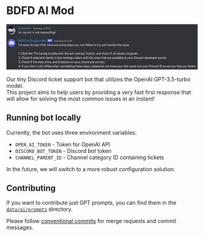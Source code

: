 # BDFD AI Mod

![Screenshot of Discord chat with bot sending a support message](/media/bot_responding.png?raw=true)

Our tiny Discord ticket support bot that utilizes the OpenAI GPT-3.5-turbo model. \
This project aims to help users by providing a very fast first response that will allow for solving the most common issues in an instant!

## Running bot locally

Currently, the bot uses three environment variables:
- `OPEN_AI_TOKEN` - Token for OpenAI API
- `DISCORD_BOT_TOKEN` - Discord bot token
- `CHANNEL_PARENT_ID` - Channel category ID containing tickets

In the future, we will switch to a more robust configuration solution.

## Contributing

If you want to contribute just GPT prompts, you can find them in the [`data/ai/prompts`](src/data/ai/prompts) directory.

Please follow [conventional commits](https://www.conventionalcommits.org/en/v1.0.0/) for merge requests and commit messages.
